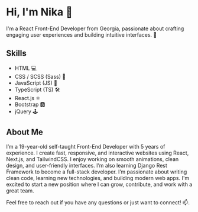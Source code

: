 # Hi, I'm Nika 👋

I'm a React Front-End Developer from Georgia, passionate about crafting engaging user experiences and building intuitive interfaces. 🚀

## Skills
- HTML 💻
- CSS / SCSS (Sass) 🎨
- JavaScript (JS) 🔧
- TypeScript (TS) 🛠️
- React.js ⚛️
- Bootstrap 🅱️
- jQuery 🕹️

## About Me
I’m a 19-year-old self-taught Front-End Developer with 5 years of experience. I create fast, responsive, and interactive websites using React, Next.js, and TailwindCSS. I enjoy working on smooth animations, clean design, and user-friendly interfaces. I’m also learning Django Rest Framework to become a full-stack developer. I’m passionate about writing clean code, learning new technologies, and building modern web apps. I'm excited to start a new position where I can grow, contribute, and work with a great team.

Feel free to reach out if you have any questions or just want to connect! 📫. 

